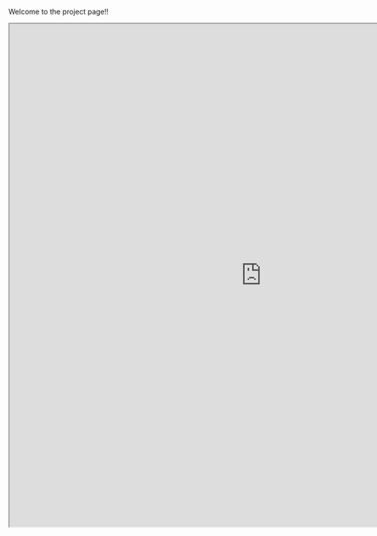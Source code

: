 Welcome to the project page!!

<iframe src="https://eddiekrystowski.github.io/water-jug-search" width="1000px" height="1000px">
    Testing html
</iframe>